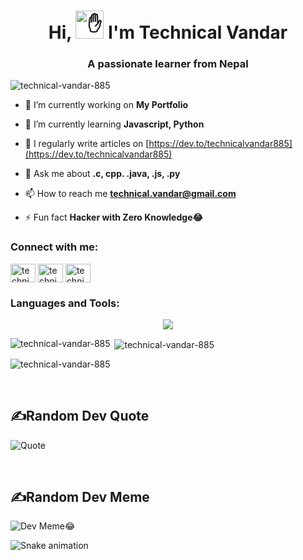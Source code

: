 <h1 align="center">Hi, <img src="https://camo.githubusercontent.com/e8e7b06ecf583bc040eb60e44eb5b8e0ecc5421320a92929ce21522dbc34c891/68747470733a2f2f6d656469612e67697068792e636f6d2f6d656469612f6876524a434c467a6361737252346961377a2f67697068792e676966" height="45" alt="✋"> I'm Technical Vandar</h1>
<h3 align="center">A passionate learner from Nepal</h3>

<p align="left"> <img src="https://komarev.com/ghpvc/?username=technical-vandar-885&label=Profile%20views&color=0e75b6&style=flat" alt="technical-vandar-885" /> </p>

- 🔭 I’m currently working on **My Portfolio**

- 🌱 I’m currently learning **Javascript, Python**

- 📝 I regularly write articles on [https://dev.to/technicalvandar885](https://dev.to/technicalvandar885)

- 💬 Ask me about **.c, cpp. .java, .js, .py**

- 📫 How to reach me **technical.vandar@gmail.com**

- ⚡ Fun fact **Hacker with Zero Knowledge😂**

<h3 align="left">Connect with me:</h3>
<p align="left">
<a href="https://dev.to/technicalvandar885" target="blank"><img align="center" src="https://raw.githubusercontent.com/rahuldkjain/github-profile-readme-generator/master/src/images/icons/Social/devto.svg" alt="technicalvandar885" height="30" width="40" /></a>
<a href="https://fb.com/technicalvandar" target="blank"><img align="center" src="https://raw.githubusercontent.com/rahuldkjain/github-profile-readme-generator/master/src/images/icons/Social/facebook.svg" alt="technicalvandar" height="30" width="40" /></a>
<a href="https://www.youtube.com/c/technicalvandar" target="blank"><img align="center" src="https://raw.githubusercontent.com/rahuldkjain/github-profile-readme-generator/master/src/images/icons/Social/youtube.svg" alt="technicalvandar" height="30" width="40" /></a>
</p>

<h3 align="left">Languages and Tools:</h3>
<p align="center"><img align="center" src="https://skillicons.dev/icons?i=c,cpp,java,python,javascript,php,mysql,html,css,wordpress,bootstrap,figma,photoshop,illustrator">
</p>
<!-- <p align="center"> <a href="https://getbootstrap.com" target="_blank" rel="noreferrer"> <img src="https://raw.githubusercontent.com/devicons/devicon/master/icons/bootstrap/bootstrap-plain-wordmark.svg" alt="bootstrap" width="40" height="40"/> </a> <a href="https://www.cprogramming.com/" target="_blank" rel="noreferrer"> <img src="https://raw.githubusercontent.com/devicons/devicon/master/icons/c/c-original.svg" alt="c" width="40" height="40"/> </a> <a href="https://www.w3schools.com/cpp/" target="_blank" rel="noreferrer"> <img src="https://raw.githubusercontent.com/devicons/devicon/master/icons/cplusplus/cplusplus-original.svg" alt="cplusplus" width="40" height="40"/> </a> <a href="https://www.w3schools.com/css/" target="_blank" rel="noreferrer"> <img src="https://raw.githubusercontent.com/devicons/devicon/master/icons/css3/css3-original-wordmark.svg" alt="css3" width="40" height="40"/> </a> <a href="https://www.figma.com/" target="_blank" rel="noreferrer"> <img src="https://www.vectorlogo.zone/logos/figma/figma-icon.svg" alt="figma" width="40" height="40"/> </a> <a href="https://www.w3.org/html/" target="_blank" rel="noreferrer"> <img src="https://raw.githubusercontent.com/devicons/devicon/master/icons/html5/html5-original-wordmark.svg" alt="html5" width="40" height="40"/> </a> <a href="https://www.adobe.com/in/products/illustrator.html" target="_blank" rel="noreferrer"> <img src="https://www.vectorlogo.zone/logos/adobe_illustrator/adobe_illustrator-icon.svg" alt="illustrator" width="40" height="40"/> </a> <a href="https://www.java.com" target="_blank" rel="noreferrer"> <img src="https://raw.githubusercontent.com/devicons/devicon/master/icons/java/java-original.svg" alt="java" width="40" height="40"/> </a> <a href="https://developer.mozilla.org/en-US/docs/Web/JavaScript" target="_blank" rel="noreferrer"> <img src="https://raw.githubusercontent.com/devicons/devicon/master/icons/javascript/javascript-original.svg" alt="javascript" width="40" height="40"/> </a> <a href="https://www.mysql.com/" target="_blank" rel="noreferrer"> <img src="https://raw.githubusercontent.com/devicons/devicon/master/icons/mysql/mysql-original-wordmark.svg" alt="mysql" width="40" height="40"/> </a> <a href="https://www.photoshop.com/en" target="_blank" rel="noreferrer"> <img src="https://raw.githubusercontent.com/devicons/devicon/master/icons/photoshop/photoshop-line.svg" alt="photoshop" width="40" height="40"/> </a> <a href="https://www.php.net" target="_blank" rel="noreferrer"> <img src="https://raw.githubusercontent.com/devicons/devicon/master/icons/php/php-original.svg" alt="php" width="40" height="40"/> </a> <a href="https://www.python.org" target="_blank" rel="noreferrer"> <img src="https://raw.githubusercontent.com/devicons/devicon/master/icons/python/python-original.svg" alt="python" width="40" height="40"/> </a> </p><br><br> -->

<p><img align="left" src="https://github-readme-stats.vercel.app/api/top-langs?username=technical-vandar-885&show_icons=true&locale=en&layout=compact" alt="technical-vandar-885" /></p>

<p>&nbsp;<img align="center" src="https://github-readme-stats.vercel.app/api?username=technical-vandar-885&show_icons=true&locale=en" alt="technical-vandar-885" /></p>

<p><img align="center" src="https://github-readme-streak-stats.herokuapp.com/?user=technical-vandar-885&" alt="technical-vandar-885" /></p>
<br>

## ✍Random Dev Quote
![Quote](https://github-readme-quotes.herokuapp.com/quote?theme=radical&animation=grow_out_in&layout=default&font=default)

<br>

## ✍Random Dev Meme
<img src="https://random-memer.herokuapp.com/" alt="Dev Meme😂">

![Snake animation](https://github.com/technical-vandar-885//technical-vandar-885/blob/output/github-contribution-grid-snake.svg)

